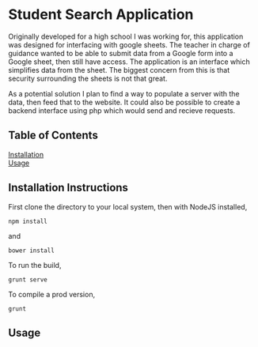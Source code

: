 # Student Search Application

Originally developed for a high school I was working for, this application was designed for interfacing with google sheets. The teacher in charge of guidance wanted to be able to submit data from a Google form into a Google sheet, then still have access. The application is an interface which simplifies data from the sheet. The biggest concern from this is that security surrounding the sheets is not that great.

As a potential solution I plan to find a way to populate a server with the data, then feed that to the website. It could also be possible to create a backend interface using php which would send and recieve requests.

## Table of Contents
[Installation](#install) <br>
[Usage](#usage) <br>

<h2>
	<a name="install" aria-hidden="true" class="anchor"></a>
	Installation Instructions
</h2>

First clone the directory to your local system, then with NodeJS installed,

```
npm install
```

and 

```
bower install
```

To run the build,

```
grunt serve
```

To compile a prod version,

```
grunt
```

<h2>
	<a name="usage" aria-hidden="true" class="anchor"></a>
	Usage
</h2>
